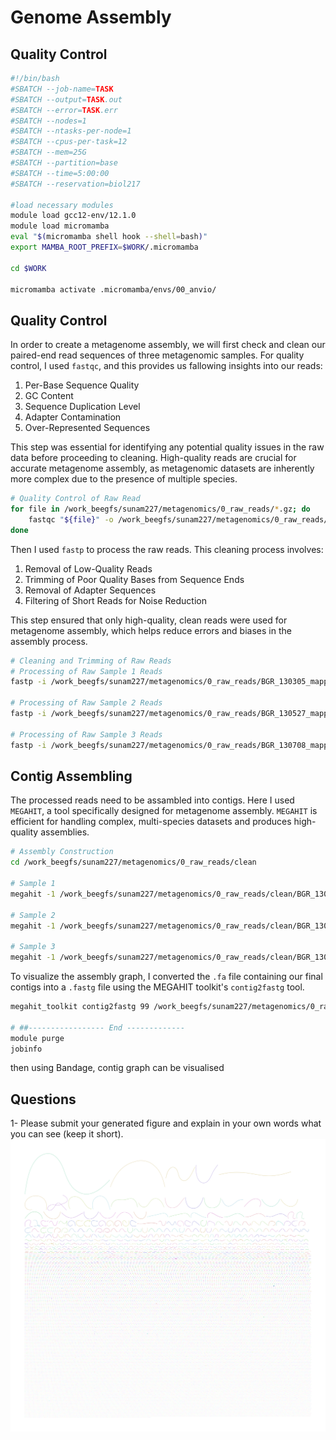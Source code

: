 # Genome Assembly
## Quality Control
```bash
#!/bin/bash
#SBATCH --job-name=TASK
#SBATCH --output=TASK.out
#SBATCH --error=TASK.err
#SBATCH --nodes=1
#SBATCH --ntasks-per-node=1
#SBATCH --cpus-per-task=12
#SBATCH --mem=25G
#SBATCH --partition=base
#SBATCH --time=5:00:00
#SBATCH --reservation=biol217

#load necessary modules
module load gcc12-env/12.1.0
module load micromamba
eval "$(micromamba shell hook --shell=bash)"
export MAMBA_ROOT_PREFIX=$WORK/.micromamba

cd $WORK

micromamba activate .micromamba/envs/00_anvio/
```

## Quality Control

In order to create a metagenome assembly, we will first check and clean our paired-end read sequences of three metagenomic samples. For quality control, I used `fastqc`, and this provides us fallowing insights into our reads:
1. Per-Base Sequence Quality
2. GC Content
3. Sequence Duplication Level
4. Adapter Contamination
5. Over-Represented Sequences

This step was essential for identifying any potential quality issues in the raw data before proceeding to cleaning. High-quality reads are crucial for accurate metagenome assembly, as metagenomic datasets are inherently more complex due to the presence of multiple species.

```bash
# Quality Control of Raw Read
for file in /work_beegfs/sunam227/metagenomics/0_raw_reads/*.gz; do
    fastqc "${file}" -o /work_beegfs/sunam227/metagenomics/0_raw_reads/quality_reads
done
```


Then I used `fastp` to process the raw reads. This cleaning process involves:
1. Removal of Low-Quality Reads
2. Trimming of Poor Quality Bases from Sequence Ends
3. Removal of Adapter Sequences
4. Filtering of Short Reads for Noise Reduction

This step ensured that only high-quality, clean reads were used for metagenome assembly, which helps reduce errors and biases in the assembly process.

```bash
# Cleaning and Trimming of Raw Reads
# Processing of Raw Sample 1 Reads
fastp -i /work_beegfs/sunam227/metagenomics/0_raw_reads/BGR_130305_mapped_R1.fastq.gz -I /work_beegfs/sunam227/metagenomics/0_raw_reads/BGR_130305_mapped_R2.fastq.gz -R /work_beegfs/sunam227/metagenomics/0_raw_reads/reports/fastp305_report -o /work_beegfs/sunam227/metagenomics/0_raw_reads/clean/BGR_130305_clean_R1.fastq.gz -O /work_beegfs/sunam227/metagenomics/0_raw_reads/clean/BGR_130305_clean_R2.fastq.gz -t 6 -q 20

# Processing of Raw Sample 2 Reads
fastp -i /work_beegfs/sunam227/metagenomics/0_raw_reads/BGR_130527_mapped_R1.fastq.gz -I /work_beegfs/sunam227/metagenomics/0_raw_reads/BGR_130527_mapped_R2.fastq.gz -R /work_beegfs/sunam227/metagenomics/0_raw_reads/reports/fastp527_report -o /work_beegfs/sunam227/metagenomics/0_raw_reads/clean/BGR_130527_clean_R1.fastq.gz -O /work_beegfs/sunam227/metagenomics/0_raw_reads/clean/BGR_130527_clean_R2.fastq.gz -t 6 -q 20

# Processing of Raw Sample 3 Reads
fastp -i /work_beegfs/sunam227/metagenomics/0_raw_reads/BGR_130708_mapped_R1.fastq.gz -I /work_beegfs/sunam227/metagenomics/0_raw_reads/BGR_130708_mapped_R2.fastq.gz -R /work_beegfs/sunam227/metagenomics/0_raw_reads/reports/fastp708_report -o /work_beegfs/sunam227/metagenomics/0_raw_reads/clean/BGR_130708_clean_R1.fastq.gz -O /work_beegfs/sunam227/metagenomics/0_raw_reads/clean/BGR_130708_clean_R2.fastq.gz -t 6 -q 20
```

## Contig Assembling

The processed reads need to be assambled into contigs. Here I used `MEGAHIT`, a tool specifically designed for metagenome assembly. `MEGAHIT` is efficient for handling complex, multi-species datasets and produces high-quality assemblies.

```bash
# Assembly Construction
cd /work_beegfs/sunam227/metagenomics/0_raw_reads/clean

# Sample 1
megahit -1 /work_beegfs/sunam227/metagenomics/0_raw_reads/clean/BGR_130305_clean_R1.fastq.gz -2 /work_beegfs/sunam227/metagenomics/0_raw_reads/clean/BGR_130305_clean_R2.fastq.gz --min-contig-len 1000 --presets meta-large -m 0.85 /work_beegfs/sunam227/metagenomics/0_raw_reads/assembly/ -t12

# Sample 2
megahit -1 /work_beegfs/sunam227/metagenomics/0_raw_reads/clean/BGR_130527_clean_R1.fastq.gz -2 /work_beegfs/sunam227/metagenomics/0_raw_reads/clean/BGR_130527_clean_R2.fastq.gz --min-contig-len 1000 --presets meta-large -m 0.85 /work_beegfs/sunam227/metagenomics/0_raw_reads/assembly/ -t12

# Sample 3
megahit -1 /work_beegfs/sunam227/metagenomics/0_raw_reads/clean/BGR_130708_clean_R1.fastq.gz -2 /work_beegfs/sunam227/metagenomics/0_raw_reads/clean/BGR_130708_clean_R2.fastq.gz --min-contig-len 1000 --presets meta-large -m 0.85 /work_beegfs/sunam227/metagenomics/0_raw_reads/assembly/ -t12
```

To visualize the assembly graph, I converted the `.fa` file containing our final contigs into a `.fastg` file using the MEGAHIT toolkit's `contig2fastg` tool.

```bash
megahit_toolkit contig2fastg 99 /work_beegfs/sunam227/metagenomics/0_raw_reads/clean/megahit_out/final.contigs.fa > /work_beegfs/sunam227/metagenomics/0_raw_reads/clean/megahit_out/final.contigs.fastg

# ##----------------- End -------------
module purge
jobinfo
```

then using Bandage, contig graph can be visualised

## Questions
1- Please submit your generated figure and explain in your own words what you can see (keep it short).
![image](./resources/metagenome_graph.png)